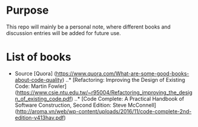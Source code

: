 # Purpose
This repo will mainly be a personal note, where different books and discussion entries will be added for future use.


# List of books
* Source [Quora] (https://www.quora.com/What-are-some-good-books-about-code-quality)
..* [Refactoring: Improving the Design of Existing Code: Martin Fowler] (https://www.csie.ntu.edu.tw/~r95004/Refactoring_improving_the_design_of_existing_code.pdf)
..* [Code Complete: A Practical Handbook of Software Construction, Second Edition: Steve McConnell] (http://aroma.vn/web/wp-content/uploads/2016/11/code-complete-2nd-edition-v413hav.pdf)
